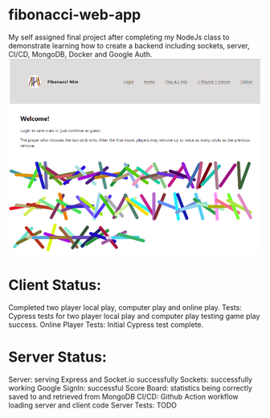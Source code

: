 # fibonacci-web-app
My self assigned final project after completing my NodeJs class to demonstrate learning how to create a backend including sockets, server, CI/CD, MongoDB, Docker and Google Auth.
![Home Page Screen Shot](client/src/assets/screenShot.png)

# Client Status:
Completed two player local play, computer play and online play.
Tests: Cypress tests for two player local play and computer play testing game play success.
Online Player Tests: Initial Cypress test complete. 

# Server Status: 
Server: serving Express and Socket.io successfully
Sockets: successfully working
Google SignIn: successful
Score Board: statistics being correctly saved to and retrieved from MongoDB
CI/CD: Github Action workflow loading server and client code
Server Tests: TODO
